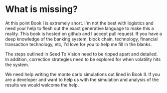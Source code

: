 # What is missing?

At this point Book I is extremely short.  I'm not the best with logistics and need your help to flesh out the exact generative language to make this a reality.  This book is hosted on github and I accept pull request.  If you have a deep knowledge of the banking system, block chain, technology, financial transaction technology, etc, I'd love for you to help me fill in the blanks.

The steps outlined in Seed To Vision need to be ripped apart and detailed.  In addition, correction strategies need to be explored for when volatility hits the system.

We need help writing the monte carlo simulations out lined in Book II.  If you are a developer and want to help us with the simulation and analysis of the results we would welcome the help.
